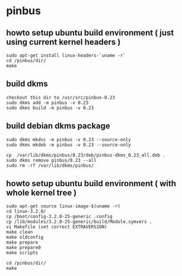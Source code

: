 # pinbus

## howto setup ubuntu build environment ( just using current kernel headers )

```
sudo apt-get install linux-headers-`uname -r`
cd /pinbus/dir/
make
```

## build dkms
```
checkout this dir to /usr/src/pinbus-0.23
sudo dkms add -m pinbus -v 0.23
sudo dkms build -m pinbus -v 0.23
```

## build debian dkms package

```
sudo dkms mkdsc -m pinbus -v 0.23 --source-only
sudo dkms mkdeb -m pinbus -v 0.23 --source-only

cp  /var/lib/dkms/pinbus/0.23/deb/pinbus-dkms_0.23_all.deb .
sudo dkms remove pinbus/0.23 --all
sudo rm -rf /var/lib/dkms/pinbus/
```

## howto setup ubuntu build environment ( with whole kernel tree )

```
sudo apt-get source linux-image-$(uname -r)
cd linux-3.2.0/
cp /boot/config-3.2.0-25-generic .config
cp /lib/modules/3.2.0-25-generic/build/Module.symvers .
vi Makefile (set correct EXTRAVERSION)
make clean
make oldconfig
make prepare
make prepare0
make scripts

cd /pinbus/dir/
make
```
